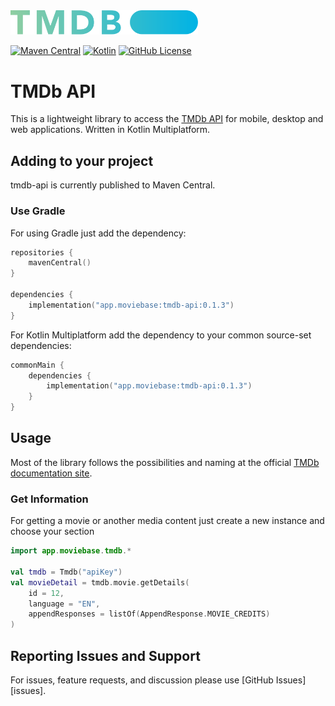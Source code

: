 <img alt="TMDb" src="doc/images/blue_short.svg" width="300">


[![Maven Central](https://img.shields.io/maven-central/v/app.moviebase/tmdb-api?label=Maven%20Central)](https://search.maven.org/artifact/app.moviebase/tmdb-api)
[![Kotlin](https://img.shields.io/badge/kotlin-1.4.32-blue.svg?logo=kotlin)](http://kotlinlang.org)
[![GitHub License](https://img.shields.io/badge/license-Apache%20License%202.0-blue.svg?style=flat)](http://www.apache.org/licenses/LICENSE-2.0)


TMDb API
===========================
This is a lightweight library to access the [TMDb API](https://developers.themoviedb.org/3) for mobile, desktop and web applications. Written in Kotlin Multiplatform.

## Adding to your project

tmdb-api is currently published to Maven Central.

### Use Gradle

For using Gradle just add the dependency:

```kotlin
repositories {
    mavenCentral()
}

dependencies {
    implementation("app.moviebase:tmdb-api:0.1.3")
}
```

For Kotlin Multiplatform add the dependency to your common source-set dependencies:

```kotlin
commonMain {
    dependencies {
        implementation("app.moviebase:tmdb-api:0.1.3")
    }
}
``` 

## Usage
Most of the library follows the possibilities and naming at the official [TMDb documentation site](https://developers.themoviedb.org/3/getting-started).


### Get Information
For getting a movie or another media content just create a new instance and choose your section

```kotlin
import app.moviebase.tmdb.*

val tmdb = Tmdb("apiKey")
val movieDetail = tmdb.movie.getDetails(
    id = 12,
    language = "EN",
    appendResponses = listOf(AppendResponse.MOVIE_CREDITS)
)
```

## Reporting Issues and Support
For issues, feature requests, and discussion please use [GitHub Issues][issues]. 

